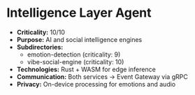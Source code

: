 # Intelligence Layer Agent

- **Criticality:** 10/10
- **Purpose:** AI and social intelligence engines
- **Subdirectories:**
  - emotion-detection (criticality: 9)
  - vibe-social-engine (criticality: 10)
- **Technologies:** Rust + WASM for edge inference
- **Communication:** Both services → Event Gateway via gRPC
- **Privacy:** On-device processing for emotions and audio

